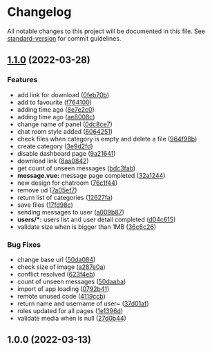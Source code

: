 # Changelog

All notable changes to this project will be documented in this file. See [standard-version](https://github.com/conventional-changelog/standard-version) for commit guidelines.

## [1.1.0](https://github.com/hosseinmirhosseini76/archive-client/compare/v1.0.0...v1.1.0) (2022-03-28)


### Features

* add link for download ([0feb70b](https://github.com/hosseinmirhosseini76/archive-client/commit/0feb70bbaf6a68cc044db55c6e7371a52ba9ca42))
* add to favourite ([f764100](https://github.com/hosseinmirhosseini76/archive-client/commit/f7641001dfc008f24f907580b440af7c577cdc17))
* adding time ago ([8e7e2c0](https://github.com/hosseinmirhosseini76/archive-client/commit/8e7e2c0df5b6b2d240749c9e2eda2a0de62b01d9))
* adding time ago ([ae8008c](https://github.com/hosseinmirhosseini76/archive-client/commit/ae8008cdfbd5014e880b3550573658eb7f136a8b))
* change name of panel ([0dc8ce7](https://github.com/hosseinmirhosseini76/archive-client/commit/0dc8ce7a3fc5f66f352e2151fdf504de13580f90))
* chat room style added ([6064251](https://github.com/hosseinmirhosseini76/archive-client/commit/6064251e938570bceff56f9659487e65003cfb98))
* check files when category is empty and delete a file ([964f98b](https://github.com/hosseinmirhosseini76/archive-client/commit/964f98b3eb699388331ffc37639d01948a8ddaed))
* create category ([3e9d2fd](https://github.com/hosseinmirhosseini76/archive-client/commit/3e9d2fd8083492b50cd8e3eb6a7acd5b3724bfa7))
* disable dashboard page ([9a21641](https://github.com/hosseinmirhosseini76/archive-client/commit/9a216414d341a3f31d7a5c31a680e4bc5705e098))
* download link ([8aa0842](https://github.com/hosseinmirhosseini76/archive-client/commit/8aa084211edf3d9a055028b486eda5f162f28204))
* get count of unseen messages ([bdc3fab](https://github.com/hosseinmirhosseini76/archive-client/commit/bdc3fab60eb57cd179d8bf518e7c78625d42dff9))
* **message.vue:** message page completed ([32a1244](https://github.com/hosseinmirhosseini76/archive-client/commit/32a124405804b1c29c2e2875744d95b26ec50bc7))
* new design for chatroom ([76c1f44](https://github.com/hosseinmirhosseini76/archive-client/commit/76c1f441622f02ed87aa2a6774a6482ac73d4c14))
* remove ud ([7a05ef7](https://github.com/hosseinmirhosseini76/archive-client/commit/7a05ef73fc151bf062115d819482ca3be458ce8b))
* return list of categories ([12627fa](https://github.com/hosseinmirhosseini76/archive-client/commit/12627fac44c02fac718eb0807e4479933d70c786))
* save files ([17fd98c](https://github.com/hosseinmirhosseini76/archive-client/commit/17fd98cfe38cabfca70d8769b36a218ba990b412))
* sending messages to user ([a009b87](https://github.com/hosseinmirhosseini76/archive-client/commit/a009b87e3f331d5e032a8fb98256029dcb542dcb))
* **users/*:** users list and user detail completed ([d04c615](https://github.com/hosseinmirhosseini76/archive-client/commit/d04c615b32c6670583f0a0a7f60525c26f427f0f))
* validate size when is bigger than 1MB ([36c6c26](https://github.com/hosseinmirhosseini76/archive-client/commit/36c6c26f5404631c84730ed908fd5144303bc5b4))


### Bug Fixes

* change base url ([50da084](https://github.com/hosseinmirhosseini76/archive-client/commit/50da0847bc697c3f3cc36f4cc8ae32008077cbbd))
* check size of image ([a287e0a](https://github.com/hosseinmirhosseini76/archive-client/commit/a287e0aed01f99cbb8b88336ca94e501c6bda50f))
* conflict resolved ([623f4eb](https://github.com/hosseinmirhosseini76/archive-client/commit/623f4ebd9c792dbfd4603b2be63d9ef80f10930a))
* count of unseen messages ([50daaba](https://github.com/hosseinmirhosseini76/archive-client/commit/50daaba7e95a5a69eaa9c47ee95cfced98c3bdc5))
* import of app loading ([0792b41](https://github.com/hosseinmirhosseini76/archive-client/commit/0792b417fa034ee2e6a52565dace46127b53b3d2))
* remote unused code ([4119ccb](https://github.com/hosseinmirhosseini76/archive-client/commit/4119ccb7273a4056f072f55ab5daa4f7939a87d6))
* return name and username of user~ ([37d01af](https://github.com/hosseinmirhosseini76/archive-client/commit/37d01af906673b59e4cd3f12d8d5ee4e60b7c5ba))
* roles updated for all pages ([1e1396d](https://github.com/hosseinmirhosseini76/archive-client/commit/1e1396dba95473b020dbbca05771a443dc510dd7))
* validate media when is null ([27d0b44](https://github.com/hosseinmirhosseini76/archive-client/commit/27d0b44eabab2ac0a8230ff67aed298d96cd43c1))

## 1.0.0 (2022-03-13)
